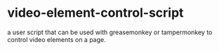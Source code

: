 video-element-control-script
============================

a user script that can be used with greasemonkey or tampermonkey to control video elements on a page.